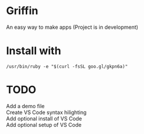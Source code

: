 # Griffin
An easy way to make apps (Project is in development)


# Install with
`/usr/bin/ruby -e "$(curl -fsSL goo.gl/gkpn6a)"`<br>


# TODO
Add a demo file<br>
Create VS Code syntax hilighting<br>
Add optional install of VS Code<br>
Add optional setup of VS Code<br>

